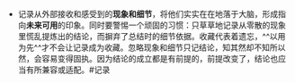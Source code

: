 - 记录从外部接收和感受到的**现象和细节**，将他们实实在在地落于大脑，形成指向**未来可用**的印象。同时要警惕一个顽固的习惯：只草草地记录从零散的现象里慌乱提炼出的结论，而摒弃了总结时的细节依据。收藏代表着遗忘，^^以用为先^^才不会让记录成为收藏。忽略现象和细节只记结论，知其然却不知所以然，会容易变得固执。因为结论的成立都是有前提的，前提改变了，结论也应当有所兼容或适配。#记录
